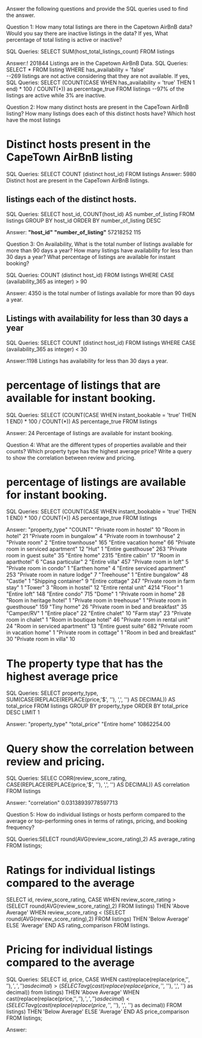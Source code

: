Answer the following questions and provide the SQL queries used to find the answer.

Question 1: How many total listings are there in the Capetown AirBnB data? Would you say there are inactive listings in the data? If yes, What percentage of total listing is active or inactive?

SQL Queries: SELECT SUM(host_total_listings_count)
FROM listings

Answer:! 201844 Listings are in the Capetown AirBnB Data.
SQL Queries: SELECT *
FROM listing
WHERE has_availability = 'false'      
--269 listings are not active considering that they are not available.
If yes,
SQL Queries: SELECT (COUNT(CASE WHEN has_availability = 'true' THEN 1 end) * 100 / COUNT(*)) as percentage_true
FROM listings
--97% of the listings are active while 3% are inactive.


Question 2: How many distinct hosts are present in the CapeTown AirBnB listing? How many listings does each of this distinct hosts have? Which host have the most listings

# Distinct hosts present in the CapeTown AirBnB listing 
SQL Queries: SELECT COUNT (distinct host_id)
FROM listings
Answer: 5980 Distinct host are present in the CapeTown AirBnB listings.

## listings each of the distinct hosts.  
SQL Queries: SELECT host_id, COUNT(host_id) AS number_of_listing
FROM listings
GROUP BY host_id
ORDER BY number_of_listing DESC

Answer:
**"host_id"**	    **"number_of_listing"**
57218252	          115


Question 3: On Availability, What is the total number of listings available for more than 90 days a year? How many listings have availability for less than 30 days a year? What percentage of listings are available for instant booking?

SQL Queries: COUNT (distinct host_id)
FROM listings
WHERE CASE (availability_365 as integer) > 90

Answer: 4350 is the total number of listings available for more than 90 days a year.

## Listings with availability for less than 30 days a year 
SQL Queries: SELECT COUNT (distinct host_id)
FROM listings
WHERE CASE (availability_365 as integer) < 30

Answer:1198 Listings has availability for less than 30 days a year.
# percentage of listings that are available for instant booking.

SQL Queries: SELECT (COUNT(CASE WHEN instant_bookable = 'true' THEN 1 END) * 100 / COUNT(*)) AS percentage_true
FROM listings

Answer: 24 Percentage of listings are available for instant booking.


Question 4: What are the different types of properties available and their counts? Which property type has the highest average price? Write a query to show the correlation between review and pricing.

 # percentage of listings are available for instant booking.
SQL Queries: SELECT (COUNT(CASE WHEN instant_bookable = 'true' THEN 1 END) * 100 / COUNT(*)) AS percentage_true
FROM listings

Answer: "property_type"	      "COUNT"
"Private room in hostel"	      10
"Room in hotel"	                21
"Private room in bungalow"	    4
"Private room in townhouse"     2
"Private room"	                2
"Entire townhouse"	            165
"Entire vacation home"	        66
"Private room in serviced apartment"	12
"Hut"	1
"Entire guesthouse"	263
"Private room in guest suite"	35
"Entire home"	2315
"Entire cabin"	17
"Room in aparthotel"	6
"Casa particular"	2
"Entire villa"	457
"Private room in loft"	5
"Private room in condo"	1
"Earthen home"	4
"Entire serviced apartment"	253
"Private room in nature lodge"	7
"Treehouse"	1
"Entire bungalow"	48
"Castle"	1
"Shipping container"	9
"Entire cottage"	247
"Private room in farm stay"	1
"Tower"	3
"Room in hostel"	12
"Entire rental unit"	4214
"Floor"	1
"Entire loft"	148
"Entire condo"	715
"Dome"	1
"Private room in home"	28
"Room in heritage hotel"	1
"Private room in treehouse"	1
"Private room in guesthouse"	159
"Tiny home"	26
"Private room in bed and breakfast"	35
"Camper/RV"	1
"Entire place"	22
"Entire chalet"	10
"Farm stay"	23
"Private room in chalet"	1
"Room in boutique hotel"	46
"Private room in rental unit"	24
"Room in serviced apartment"	13
"Entire guest suite"	682
"Private room in vacation home"	1
"Private room in cottage"	1
"Room in bed and breakfast"	30
"Private room in villa"	10

# The property type that has the highest average price
SQL Queries: SELECT property_type, SUM(CASE(REPLACE(REPLACE(price,'$', ''), ',', '') AS DECIMAL)) AS total_price
FROM listings
GROUP BY property_type
ORDER BY total_price DESC
LIMIT 1

Answer: 
"property_type"	  "total_price"
"Entire home"    	10862254.00

# Query show the correlation between review and pricing.
SQL Queries: SELEC CORR(review_score_rating, CASE(REPLACE(REPLACE(price,'$', ''), ',', '') AS DECIMAL)) AS correlation
FROM listings

Answer: "correlation"
0.03138939778597713


Question 5: How do individual listings or hosts perform compared to the average or top-performing ones in terms of ratings, pricing, and booking frequency?

SQL Queries:SELECT round(AVG(review_score_rating),2) AS average_rating
FROM listings;

# Ratings for individual listings compared to the average
SELECT id, review_score_rating,
    CASE
        WHEN review_score_rating > (SELECT round(AVG(review_score_rating),2) FROM listings) THEN 'Above Average'
        WHEN review_score_rating < (SELECT round(AVG(review_score_rating),2) FROM listings) THEN 'Below Average'
        ELSE 'Average'
    END AS rating_comparison
FROM listings.

# Pricing for individual listings compared to the average
SQL Queries: SELECT id, price,
    CASE
        WHEN cast(replace(replace(price,'$', ''), ',', '') as decimal) > (SELECT avg(cast(replace(replace(price,'$', ''), ',', '') as decimal)) from listings) THEN 'Above Average'
        WHEN cast(replace(replace(price,'$', ''), ',', '') as decimal) < (SELECT avg(cast(replace(replace(price,'$', ''), ',', '') as decimal)) FROM listings) THEN 'Below Average'
        ELSE 'Average'
    END AS price_comparison
FROM listings;




Answer:


